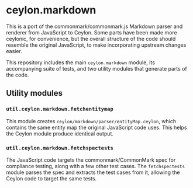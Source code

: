 # ceylon.markdown
This is a port of the commonmark/commonmark.js Markdown parser and renderer from JavaScript to
Ceylon. Some parts have been made more ceylonic, for convenience, but the overall structure of the
code should resemble the original JavaScript, to make incorporating upstream changes easier.

This repository includes the main `ceylon.markdown` module, its accompanying suite of tests, and two
utility modules that generate parts of the code.

## Utility modules

### `util.ceylon.markdown.fetchentitymap`

This module creates `ceylon/markdown/parser/entityMap.ceylon`, which contains the same entity map
the original JavaScript code uses. This helps the Ceylon module produce identical output.

### `util.ceylon.markdown.fetchspectests`

The JavaScript code targets the commonmark/CommonMark spec for compliance testing, along with a few
other test cases. The `fetchspectests` module parses the spec and extracts the test cases from it,
allowing the Ceylon code to target the same tests.
